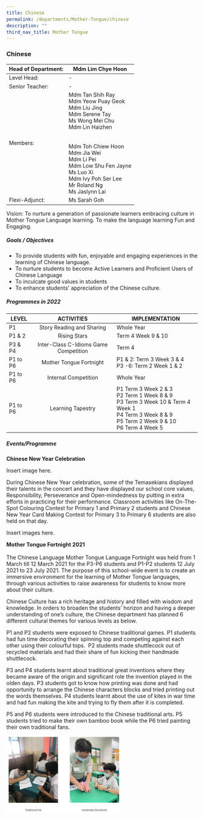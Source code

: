 ```yaml
---
title: Chinese
permalink: /departments/Mother-Tongue/chinese
description: ""
third_nav_title: Mother Tongue
---
```

### Chinese

| Head of Department: 	| Mdm Lim Chye Hoon 	|
|---	|---	|
| Level Head: 	| - 	|
| Senior Teacher: 	| - 	|
| Members: 	| Mdm Tan Shih Ray<br>Mdm Yeow Puay Geok<br>Mdm Liu Jing<br>Mdm Serene Tay<br>Ms Wong Mei Chu<br>Mdm Lin Haizhen<br><br><br>Mdm Toh Chiew Hoon<br>Mdm Jia Wei<br>Mdm Li Pei<br>Mdm Low Shu Fen Jayne<br>Ms Luo Xi<br>Mdm Ivy Poh Ser Lee<br>Mr Roland Ng<br>Ms Jaslynn Lai 	|
| Flexi-Adjunct: 	| Ms Sarah Goh  	|

Vision: To nurture a generation of passionate learners embracing culture in Mother Tongue Language learning. To make the language learning Fun and Engaging.  
  

##### Goals / Objectives

*   To provide students with fun, enjoyable and engaging experiences in the learning of Chinese language.
*   To nurture students to become Active Learners and Proficient Users of Chinese Language
*   To inculcate good values in students
*   To enhance students' appreciation of the Chinese culture.

  

##### Programmes in 2022

| LEVEL 	| ACTIVITIES 	| IMPLEMENTATION 	|
|---	|:---:	|---	|
| P1 	| Story Reading and Sharing 	| Whole Year 	|
| P1 & 2 	| Rising Stars 	| Term 4 Week 9 & 10 	|
| P3 & P4 	| Inter-Class C-Idioms Game Competition 	| Term 4 	|
|  P1 to P6 	| Mother Tongue Fortnight 	| P1 & 2: Term 3 Week 3 & 4<br>P3 -6: Term 2 Week 1 & 2  	|
| P1 to P6 	| Internal Competition 	|  Whole Year 	|
| P1 to P6 	| Learning Tapestry 	| P1 Term 3 Week 2 & 3<br>P2 Term 1 Week 8 & 9<br>P3 Term 3 Week 10 & Term 4 Week 1<br>P4 Term 3 Week 8 & 9<br>P5 Term 2 Week 9 & 10<br>P6 Term 4 Week 5 	|

##### Events/Programme

  

**Chinese New Year Celebration**

Insert image here.

During Chinese New Year celebration, some of the Temasekians displayed their talents in the concert and they have displayed our school core values, Responsibility, Perseverance and Open-mindedness by putting in extra efforts in practicing for their performance. Classroom activities like On-The-Spot Colouring Contest for Primary 1 and Primary 2 students and Chinese New Year Card Making Contest for Primary 3 to Primary 6 students are also held on that day.

Insert images here.

**Mother Tongue Fortnight 2021**  
<br>The Chinese Language Mother Tongue Language Fortnight was held from 1 March till 12 March 2021 for the P3-P6 students and P1-P2 students 12 July 2021 to 23 July 2021. The purpose of this school-wide event is to create an immersive environment for the learning of Mother Tongue languages, through various activities to raise awareness for students to know more about their culture. 

  

Chinese Culture has a rich heritage and history and filled with wisdom and knowledge. In orders to broaden the students’ horizon and having a deeper understanding of one’s culture, the Chinese department has planned 6 different cultural themes for various levels as below.

  

P1 and P2 students were exposed to Chinese traditional games. P1 students had fun time decorating their spinning top and competing against each other using their colourful tops.  P2 students made shuttlecock out of recycled materials and had their share of fun kicking their handmade shuttlecock.

  

P3 and P4 students learnt about traditional great inventions where they became aware of the origin and significant role the invention played in the olden days. P3 students got to know how printing was done and had opportunity to arrange the Chinese characters blocks and tried printing out the words themselves. P4 students learnt about the use of kites in war time and had fun making the kite and trying to fly them after it is completed.

  

P5 and P6 students were introduced to the Chinese traditional arts. P5 students tried to make their own bamboo book while the P6 tried painting their own traditional fans.

<img src="/images/chi1.png" 
     style="width:60%">